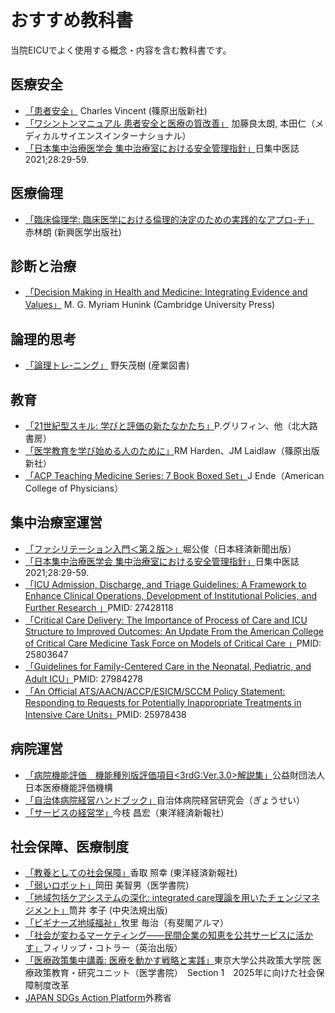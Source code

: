 # おすすめ教科書
当院EICUでよく使用する概念・内容を含む教科書です。

## 医療安全
- [「患者安全」](https://www.amazon.co.jp/dp/4884123832) Charles Vincent (篠原出版新社)
- [「ワシントンマニュアル 患者安全と医療の質改善」](https://www.amazon.co.jp/dp/4895929043/) 加藤良太朗, 本田仁（メディカルサイエンスインターナショナル）
- [「日本集中治療医学会 集中治療室における安全管理指針」](https://www.jsicm.org/pdf/icu_anzen_kanri.pdf)日集中医誌 2021;28:29-59. 

## 医療倫理
- [「臨床倫理学: 臨床医学における倫理的決定のための実践的なアプロ-チ」](https://www.amazon.co.jp/dp/4880024856/) 赤林朗 (新興医学出版社)

## 診断と治療
- [「Decision Making in Health and Medicine: Integrating Evidence and Values」](https://www.amazon.co.jp/dp/B00N4PLW5A/) M. G. Myriam Hunink (Cambridge University Press)


## 論理的思考
- [「論理トレ-ニング」](https://www.amazon.co.jp/dp/4782802110/) 野矢茂樹 (産業図書)

## 教育
- [「21世紀型スキル: 学びと評価の新たなかたち」](https://www.amazon.co.jp/dp/4762828572)P.グリフィン、他（北大路書房）
- [「医学教育を学び始める人のために」](https://www.amazon.co.jp/dp/4884123697/)RM Harden、JM Laidlaw（篠原出版新社）
- [「ACP Teaching Medicine Series: 7 Book Boxed Set」](https://www.amazon.co.jp/dp/1938921127/)J Ende（American College of Physicians）

## 集中治療室運営
- [「ファシリテーション入門＜第２版＞」](https://www.amazon.co.jp/dp/B07HRLDXDB/)堀公俊（日本経済新聞出版）
- [「日本集中治療医学会 集中治療室における安全管理指針」](https://www.jsicm.org/pdf/icu_anzen_kanri.pdf)日集中医誌 2021;28:29-59. 
- [「ICU Admission, Discharge, and Triage Guidelines: A Framework to Enhance Clinical Operations, Development of Institutional Policies, and Further Research 」](https://pubmed.ncbi.nlm.nih.gov/27428118/)PMID: 27428118
- [「Critical Care Delivery: The Importance of Process of Care and ICU Structure to Improved Outcomes: An Update From the American College of Critical Care Medicine Task Force on Models of Critical Care 」](https://pubmed.ncbi.nlm.nih.gov/25803647/)PMID: 25803647
- [「Guidelines for Family-Centered Care in the Neonatal, Pediatric, and Adult ICU」](https://pubmed.ncbi.nlm.nih.gov/27984278/)PMID: 27984278
- [「An Official ATS/AACN/ACCP/ESICM/SCCM Policy Statement: Responding to Requests for Potentially Inappropriate Treatments in Intensive Care Units」](https://pubmed.ncbi.nlm.nih.gov/25978438/)PMID: 25978438 

## 病院運営
- [「病院機能評価　機能種別版評価項目<3rdG:Ver.3.0>解説集」](https://www.jq-hyouka.jcqhc.or.jp/tool/guideline/)公益財団法人 日本医療機能評価機構
- [「自治体病院経営ハンドブック」](https://shop.gyosei.jp/products/list?mode=&category_id=101003003&name=&pageno=1&disp_number=30&orderby=1&keyword=&author_name=&code=&mbn=&product_stock=1)自治体病院経営研究会（ぎょうせい）
- [「サービスの経営学」](https://www.amazon.co.jp/dp/B010N4TDSM)今枝 昌宏（東洋経済新報社）

## 社会保障、医療制度
- [「教養としての社会保障」](https://www.amazon.co.jp/dp/4492701443)香取 照幸 (東洋経済新報社) 
- [「弱いロボット」](https://www.amazon.co.jp/dp/4260016733)岡田 美智男（医学書院）
- [「地域包括ケアシステムの深化: integrated care理論を用いたチェンジマネジメント」](https://www.amazon.co.jp/dp/4805859415)筒井 孝子 (中央法規出版) 
- [「ビギナーズ地域福祉」](https://www.amazon.co.jp/dp/4641124868)牧里 毎治（有斐閣アルマ）
- [「社会が変わるマーケティング――民間企業の知恵を公共サービスに活かす」](https://www.amazon.co.jp/dp/4862760090)フィリップ・コトラー（英治出版）
- [「医療政策集中講義: 医療を動かす戦略と実践」](https://www.amazon.co.jp/dp/4260021648)東京大学公共政策大学院 医療政策教育・研究ユニット（医学書院）　Section 1　2025年に向けた社会保障制度改革
- [JAPAN SDGs Action Platform](https://www.mofa.go.jp/mofaj/gaiko/oda/sdgs/index.html)外務省 
